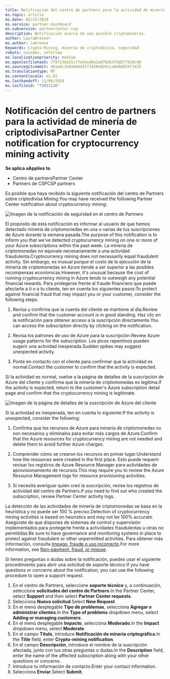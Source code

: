 ```yaml
---
title: Notificación del centro de partners para la actividad de minería de datos | Centro de Partners
ms.topic: article
ms.date: 03/15/2019
ms.service: partner-dashboard
ms.subservice: partnercenter-csp
description: Notificación acerca de una posible criptominería.
author: LauraBrenner
ms.author: labrenne
Keywords: Crypto-Mining, minería de criptodivisa, seguridad
robots: noindex, nofollow
ms.localizationpriority: medium
ms.openlocfilehash: 7f9f138a55cf7e61e46e2e876263fdd577410c96
ms.sourcegitcommit: dbaa6c2e8a0e6431f1420e024cca6d0dd54f1425
ms.translationtype: MT
ms.contentlocale: es-ES
ms.lasthandoff: 11/06/2019
ms.locfileid: "73651126"
---
```

# <a name="partner-center-notification-for-cryptocurrency-mining-activity"></a><span data-ttu-id="6bd8f-104">Notificación del centro de partners para la actividad de minería de criptodivisa</span><span class="sxs-lookup"><span data-stu-id="6bd8f-104">Partner Center notification for cryptocurrency mining activity</span></span>

<span data-ttu-id="6bd8f-105">**Se aplica a**</span><span class="sxs-lookup"><span data-stu-id="6bd8f-105">**Applies to**</span></span>

-  <span data-ttu-id="6bd8f-106">Centro de partners</span><span class="sxs-lookup"><span data-stu-id="6bd8f-106">Partner Center</span></span>
-  <span data-ttu-id="6bd8f-107">Partners de CSP</span><span class="sxs-lookup"><span data-stu-id="6bd8f-107">CSP partners</span></span>

<span data-ttu-id="6bd8f-108">Es posible que haya recibido la siguiente notificación del centro de Partners sobre criptodivisa Mining:</span><span class="sxs-lookup"><span data-stu-id="6bd8f-108">You may have received the following Partner Center notification about cryptocurrency mining:</span></span>
 
![Imagen de la notificación de seguridad en el centro de Partners](images/crypto1.png)

<span data-ttu-id="6bd8f-110">El propósito de esta notificación es informar al usuario de que hemos detectado minería de criptomonedas en una o varias de tus suscripciones de Azure durante la semana pasada.</span><span class="sxs-lookup"><span data-stu-id="6bd8f-110">The purpose of this notification is to inform you that we've detected cryptocurrency mining on one or more of your Azure subscriptions within the past week.</span></span> <span data-ttu-id="6bd8f-111">La minería de criptomonedas no equivale necesariamente a una actividad fraudulenta.</span><span class="sxs-lookup"><span data-stu-id="6bd8f-111">Cryptocurrency mining does not necessarily equal fraudulent activity.</span></span> <span data-ttu-id="6bd8f-112">Sin embargo, es inusual porque el costo de la ejecución de la minería de criptomonedas en Azure tiende a ser superior a las posibles recompensas económicas.</span><span class="sxs-lookup"><span data-stu-id="6bd8f-112">However, it's unusual because the cost of running cryptocurrency mining in Azure tends to outweigh any potential financial rewards.</span></span> <span data-ttu-id="6bd8f-113">Para protegerse frente al fraude financiero que puede afectarte a ti o a tu cliente, ten en cuenta los siguientes pasos:</span><span class="sxs-lookup"><span data-stu-id="6bd8f-113">To protect against financial fraud that may impact you or your customer, consider the following steps:</span></span>

1.  <span data-ttu-id="6bd8f-114">Revisa y confirma que la cuenta del cliente se mantiene al día.</span><span class="sxs-lookup"><span data-stu-id="6bd8f-114">Review and confirm that the customer account is in good standing.</span></span> <span data-ttu-id="6bd8f-115">Haz clic en la notificación para obtener acceso a la suscripción directamente.</span><span class="sxs-lookup"><span data-stu-id="6bd8f-115">You can access the subscription directly by clicking on the notification.</span></span>

2.  <span data-ttu-id="6bd8f-116">Revisa los patrones de uso de Azure para la suscripción.</span><span class="sxs-lookup"><span data-stu-id="6bd8f-116">Review Azure usage patterns for the subscription.</span></span> <span data-ttu-id="6bd8f-117">Los picos repentinos pueden sugerir una actividad inesperada.</span><span class="sxs-lookup"><span data-stu-id="6bd8f-117">Sudden spikes may suggest unexpected activity.</span></span>

3.  <span data-ttu-id="6bd8f-118">Ponte en contacto con el cliente para confirmar que la actividad es normal.</span><span class="sxs-lookup"><span data-stu-id="6bd8f-118">Contact the customer to confirm that the activity is expected.</span></span>

<span data-ttu-id="6bd8f-119">Si la actividad es normal, vuelve a la página de detalles de la suscripción de Azure del cliente y confirma que la minería de criptomonedas es legítima.</span><span class="sxs-lookup"><span data-stu-id="6bd8f-119">If the activity is expected, return to the customer's Azure subscription detail page and confirm that the cryptocurrency mining is legitimate.</span></span> 


![Imagen de la página de detalles de la suscripción de Azure del cliente](images/crypto2.png)

<span data-ttu-id="6bd8f-121">Si la actividad es inesperada, ten en cuenta lo siguiente:</span><span class="sxs-lookup"><span data-stu-id="6bd8f-121">If the activity is unexpected, consider the following:</span></span>

1.  <span data-ttu-id="6bd8f-122">Confirma que los recursos de Azure para minería de criptomonedas no son necesarios y elimínalos para evitar más cargos de Azure.</span><span class="sxs-lookup"><span data-stu-id="6bd8f-122">Confirm that the Azure resources for cryptocurrency mining are not needed and delete them to avoid further Azure charges.</span></span>

2.  <span data-ttu-id="6bd8f-123">Comprender cómo se crearon los recursos en primer lugar.</span><span class="sxs-lookup"><span data-stu-id="6bd8f-123">Understand how the resources were created in the first place.</span></span> <span data-ttu-id="6bd8f-124">Esto puede requerir revisar los registros de Azure Resource Manager para actividades de aprovisionamiento de recursos.</span><span class="sxs-lookup"><span data-stu-id="6bd8f-124">This may require you to review the Azure Resource Management logs for resource provisioning activities.</span></span>

3.  <span data-ttu-id="6bd8f-125">Si necesita averiguar quién creó la suscripción, revise los registros de actividad del centro de Partners.</span><span class="sxs-lookup"><span data-stu-id="6bd8f-125">If you need to find out who created the subscription, review Partner Center activity logs.</span></span>

<span data-ttu-id="6bd8f-126">La detección de las actividades de minería de criptomonedas se basa en la heurística y no puede ser 100 % preciso.</span><span class="sxs-lookup"><span data-stu-id="6bd8f-126">Detection of cryptocurrency mining activities is based on heuristics and may not be 100% accurate.</span></span> <span data-ttu-id="6bd8f-127">Asegúrate de que dispones de sistemas de control y supervisión implementados para protegerte frente a actividades fraudulentas u otras no permitidas.</span><span class="sxs-lookup"><span data-stu-id="6bd8f-127">Be sure to have governance and monitoring systems in place to protect against fraudulent or other unpermitted activities.</span></span> <span data-ttu-id="6bd8f-128">Para obtener más información, consulta [Impago, fraude o uso incorrecto](https://docs.microsoft.com/partner-center/non-payment--fraud--or-misuse).</span><span class="sxs-lookup"><span data-stu-id="6bd8f-128">For more information, see [Non-payment, fraud, or misuse](https://docs.microsoft.com/partner-center/non-payment--fraud--or-misuse).</span></span>

<span data-ttu-id="6bd8f-129">Si tienes preguntas o dudas sobre la notificación, puedes usar el siguiente procedimiento para abrir una solicitud de soporte técnico.</span><span class="sxs-lookup"><span data-stu-id="6bd8f-129">If you have questions or concerns about the notification, you can use the following procedure to open a support request.</span></span>

1.  <span data-ttu-id="6bd8f-130">En el centro de Partners, seleccione **soporte técnico** y, a continuación, seleccione **solicitudes del centro de Partners**.</span><span class="sxs-lookup"><span data-stu-id="6bd8f-130">In the Partner Center, select **Support** and then select **Partner Center requests**.</span></span>
3.  <span data-ttu-id="6bd8f-131">Selecciona **Nueva solicitud**.</span><span class="sxs-lookup"><span data-stu-id="6bd8f-131">Select **New Request**.</span></span> 
4.  <span data-ttu-id="6bd8f-132">En el menú desplegable **Tipo de problemas**, selecciona **Agregar o administrar clientes**.</span><span class="sxs-lookup"><span data-stu-id="6bd8f-132">In the **Type of problems** dropdown menu, select **Adding or managing customers**.</span></span>
5.  <span data-ttu-id="6bd8f-133">En el menú desplegable **Impacto**, selecciona **Moderado**.</span><span class="sxs-lookup"><span data-stu-id="6bd8f-133">In the **Impact** dropdown menu, select **Moderate**.</span></span>
6.  <span data-ttu-id="6bd8f-134">En el campo **Título**, introduce **Notificación de minería criptográfica**.</span><span class="sxs-lookup"><span data-stu-id="6bd8f-134">In the **Title** field, enter **Crypto-mining notification**.</span></span>
7.  <span data-ttu-id="6bd8f-135">En el campo **Descripción**, introduce el nombre de la suscripción afectada, junto con tus otras preguntas o dudas.</span><span class="sxs-lookup"><span data-stu-id="6bd8f-135">In the **Description** field, enter the name of the affected subscription along with your other questions or concerns.</span></span> 
8.  <span data-ttu-id="6bd8f-136">Introduce tu información de contacto.</span><span class="sxs-lookup"><span data-stu-id="6bd8f-136">Enter your contact information.</span></span>
9.  <span data-ttu-id="6bd8f-137">Selecciona **Enviar**.</span><span class="sxs-lookup"><span data-stu-id="6bd8f-137">Select **Submit**.</span></span>



